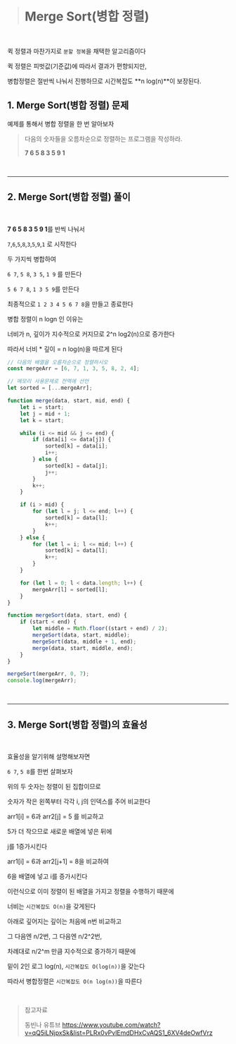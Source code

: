 > # Merge Sort(병합 정렬)

<br>

퀵 정렬과 마찬가지로 `분할 정복`을 채택한 알고리즘이다

퀵 정렬은 피벗값(기준값)에 따라서 결과가 편향되지만,

병합정렬은 절반씩 나눠서 진행하므로 시간복잡도 **n log(n)**이 보장된다.

## 1. Merge Sort(병합 정렬) 문제

예제를 통해서 병합 정렬을 한 번 알아보자

> 다음의 숫자들을 오름차순으로 정렬하는 프로그램을 작성하라.
>
> **7 6 5 8 3 5 9 1**

<br>

---

## 2. Merge Sort(병합 정렬) 풀이

<br>

**7 6 5 8 3 5 9 1**를 반씩 나눠서

`7`,`6`,`5`,`8`,`3`,`5`,`9`,`1` 로 시작한다

두 가지씩 병합하여

`6 7`, `5 8`, `3 5`, `1 9` 를 만든다

`5 6 7 8`, `1 3 5 9`를 만든다

최종적으로 `1 2 3 4 5 6 7 8`을 만들고 종료한다

병합 정렬이 n logn 인 이유는

너비가 n, 깊이가 지수적으로 커지므로 2^n log2(n)으로 증가한다

따라서 너비 \* 깊이 = n log(n)을 따르게 된다

```javascript
// 다음의 배열을 오름차순으로 정렬하시오
const mergeArr = [6, 7, 1, 3, 5, 8, 2, 4];

// 메모리 사용문제로 전역에 선언
let sorted = [...mergeArr];

function merge(data, start, mid, end) {
	let i = start;
	let j = mid + 1;
	let k = start;

	while (i <= mid && j <= end) {
		if (data[i] <= data[j]) {
			sorted[k] = data[i];
			i++;
		} else {
			sorted[k] = data[j];
			j++;
		}
		k++;
	}

	if (i > mid) {
		for (let l = j; l <= end; l++) {
			sorted[k] = data[l];
			k++;
		}
	} else {
		for (let l = i; l <= mid; l++) {
			sorted[k] = data[l];
			k++;
		}
	}

	for (let l = 0; l < data.length; l++) {
		mergeArr[l] = sorted[l];
	}
}

function mergeSort(data, start, end) {
	if (start < end) {
		let middle = Math.floor((start + end) / 2);
		mergeSort(data, start, middle);
		mergeSort(data, middle + 1, end);
		merge(data, start, middle, end);
	}
}

mergeSort(mergeArr, 0, 7);
console.log(mergeArr);
```

<br>

---

## 3. Merge Sort(병합 정렬)의 효율성

<br>

효율성을 알기위해 설명해보자면

`6 7`, `5 8`를 한번 살펴보자

위의 두 숫자는 정렬이 된 집합이므로

숫자가 작은 왼쪽부터 각각 i, j의 인덱스를 주어 비교한다

arr1[i] = 6과 arr2[j] = 5 를 비교하고

5가 더 작으므로 새로운 배열에 넣은 뒤에

j를 1증가시킨다

arr1[i] = 6과 arr2[j+1] = 8을 비교하여

6을 배열에 넣고 i를 증가시킨다

이런식으로 이미 정렬이 된 배열을 가지고 정렬을 수행하기 때문에

너비는 `시간복잡도 O(n)`을 갖게된다

아래로 깊어지는 깊이는 처음에 n번 비교하고

그 다음엔 n/2번, 그 다음엔 n/2^2번,

차례대로 n/2^m 만큼 지수적으로 증가하기 때문에

밑이 2인 로그 log(n), `시간복잡도 O(log(n))`을 갖는다

따라서 병합정렬은 `시간복잡도 O(n log(n))`을 따른다

<br>

> 참고자료
>
> 동빈나 유튜브
> https://www.youtube.com/watch?v=qQ5iLNjpxSk&list=PLRx0vPvlEmdDHxCvAQS1_6XV4deOwfVrz
